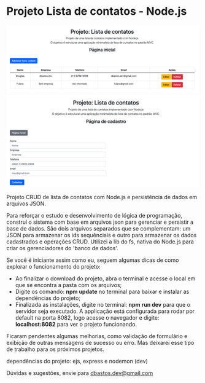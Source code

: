 # Projeto Lista de contatos - Node.js

<img src="./home.jpeg" alt="Capa"/>
<img src="./register.png" alt="Capa"/>

Projeto CRUD de lista de contatos com Node.js e persistência de dados em arquivos JSON. 

Para reforçar o estudo e desenvolvimento de lógica de programação, construí o sistema com base em arquivos json para gerenciar e persistir a base de dados. São dois arquivos separados que se complementam: um JSON para armazenar os ids sequênciais e outro para armazenar os dados cadastrados e operações CRUD. Utilizei a lib do fs, nativa do Node.js para criar os gerenciadores do 'banco de dados'.

Se você é iniciante assim como eu, seguem algumas dicas de como explorar o funcionamento do projeto: 

* Ao finalizar o download do projeto, abra o terminal e acesse o local em que se encontra a pasta com os arquivos;
* Digite os comando: **npm update** no terminal para baixar e instalar as dependências do projeto; 
* Finalizada as instalações, digite no terminal: **npm run dev** para que o servidor seja executado. A applicação está configurada para rodar por default na porta 8082, logo acesse o navegador e digite: **localhost:8082** para ver o projeto funcionando. 

Ficaram pendentes algumas melhorias, como validação de formulário e exibição de outras mensagens de sucesso ou erro. Mas deixarei esse tipo de trabalho para os próximos projetos. 

dependências do projeto: ejs, express e nodemon (dev)

Dúvidas e sugestões, envie para dbastos.dev@gmail.com 
